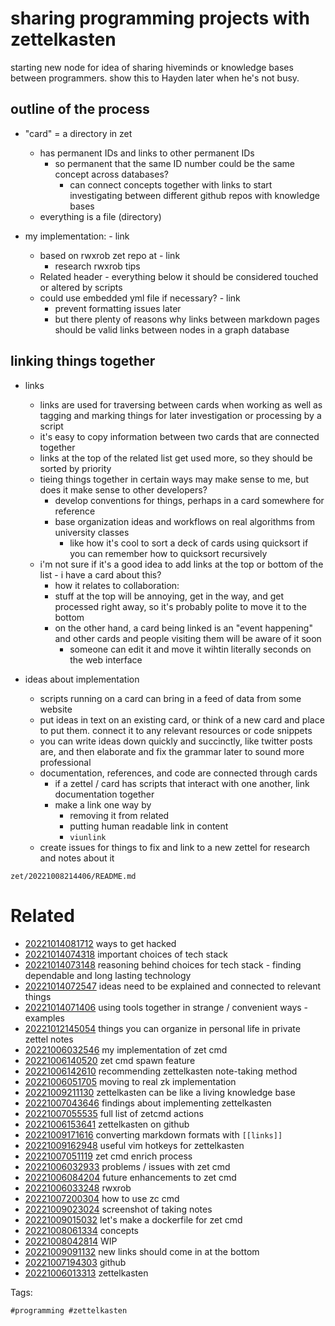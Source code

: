 # sharing programming projects with zettelkasten

starting new node for idea of sharing hiveminds or knowledge bases between programmers.
show this to Hayden later when he's not busy.

## outline of the process

- "card" = a directory in zet
  - has permanent IDs and links to other permanent IDs
    - so permanent that the same ID number could be the same concept across databases?
      - can connect concepts together with links to start investigating between different github repos with knowledge bases
  - everything is a file (directory)

- my implementation: - link
  - based on rwxrob zet repo at - link
    - research rwxrob tips
  - Related header - everything below it should be considered touched or altered by scripts
  - could use embedded yml file if necessary? - link
    - prevent formatting issues later
    - but there plenty of reasons why links between markdown pages should be valid links between nodes in a graph database

## linking things together

- links
  - links are used for traversing between cards when working as well as tagging and marking things for later investigation or processing by a script
  - it's easy to copy information between two cards that are connected together
  - links at the top of the related list get used more, so they should be sorted by priority
  - tieing things together in certain ways may make sense to me, but does it make sense to other developers?
    - develop conventions for things, perhaps in a card somewhere for reference
    - base organization ideas and workflows on real algorithms from university classes
      - like how it's cool to sort a deck of cards using quicksort if you can remember how to quicksort recursively
  - i'm not sure if it's a good idea to add links at the top or bottom of the list - i have a card about this?
    - how it relates to collaboration:
    - stuff at the top will be annoying, get in the way, and get processed right away, so it's probably polite to move it to the bottom
    - on the other hand, a card being linked is an "event happening" and other cards and people visiting them will be aware of it soon
      - someone can edit it and move it wihtin literally seconds on the web interface

- ideas about implementation
  - scripts running on a card can bring in a feed of data from some website
  - put ideas in text on an existing card, or think of a new card and place to put them. connect it to any relevant resources or code snippets
  - you can write ideas down quickly and succinctly, like twitter posts are, and then elaborate and fix the grammar later to sound more professional
  - documentation, references, and code are connected through cards
    - if a zettel / card has scripts that interact with one another, link documentation together
    - make a link one way by
      - removing it from related
      - putting human readable link in content
      - `viunlink`
  - create issues for things to fix and link to a new zettel for research and notes about it

` zet/20221008214406/README.md `

# Related

- [20221014081712](/zet/20221014081712/README.md) ways to get hacked
- [20221014074318](/zet/20221014074318/README.md) important choices of tech stack
- [20221014073148](/zet/20221014073148/README.md) reasoning behind choices for tech stack - finding dependable and long lasting technology
- [20221014072547](/zet/20221014072547/README.md) ideas need to be explained and connected to relevant things
- [20221014071406](/zet/20221014071406/README.md) using tools together in strange / convenient ways - examples
- [20221012145054](/zet/20221012145054/README.md) things you can organize in personal life in private zettel notes
- [20221006032546](/zet/20221006032546/README.md) my implementation of zet cmd
- [20221006140520](/zet/20221006140520/README.md) zet cmd spawn feature
- [20221006142610](/zet/20221006142610/README.md) recommending zettelkasten note-taking method
- [20221006051705](/zet/20221006051705/README.md) moving to real zk implementation
- [20221009211130](/zet/20221009211130/README.md) zettelkasten can be like a living knowledge base
- [20221007043646](/zet/20221007043646/README.md) findings about implementing zettelkasten
- [20221007055535](/zet/20221007055535/README.md) full list of zetcmd actions
- [20221006153641](/zet/20221006153641/README.md) zettelkasten on github
- [20221009171616](/zet/20221009171616/README.md) converting markdown formats with `[[links]]`
- [20221009162948](/zet/20221009162948/README.md) useful vim hotkeys for zettelkasten
- [20221007051119](/zet/20221007051119/README.md) zet cmd enrich process
- [20221006032933](/zet/20221006032933/README.md) problems / issues with zet cmd
- [20221006084204](/zet/20221006084204/README.md) future enhancements to zet cmd
- [20221006033248](/zet/20221006033248/README.md) rwxrob
- [20221007200304](/zet/20221007200304/README.md) how to use zc cmd
- [20221009023024](/zet/20221009023024/README.md) screenshot of taking notes
- [20221009015032](/zet/20221009015032/README.md) let's make a dockerfile for zet cmd
- [20221008061334](/zet/20221008061334/README.md) concepts
- [20221008042814](/zet/20221008042814/README.md) WIP
- [20221009091132](/zet/20221009091132/README.md) new links should come in at the bottom
- [20221007194303](/zet/20221007194303/README.md) github
- [20221006013313](/zet/20221006013313/README.md) zettelkasten

Tags:

    #programming #zettelkasten
